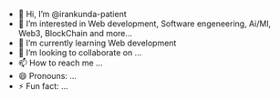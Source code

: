 - 👋 Hi, I’m @irankunda-patient
- 👀 I’m interested in Web development, Software engeneering, Ai/Ml, Web3, BlockChain and more...
- 🌱 I’m currently learning Web development
- 💞️ I’m looking to collaborate on ...
- 📫 How to reach me ...
- 😄 Pronouns: ...
- ⚡ Fun fact: ...

<!---
irankunda-patient/irankunda-patient is a ✨ special ✨ repository because its `README.md` (this file) appears on your GitHub profile.
You can click the Preview link to take a look at your changes.
--->
